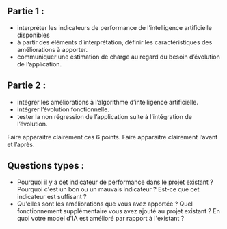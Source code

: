 ## Partie 1 :
- interpréter les indicateurs de performance de l’intelligence artificielle disponibles
- à partir des éléments d’interprétation, définir les caractéristiques des améliorations à apporter.
- communiquer une estimation de charge au regard du besoin d’évolution de l’application.

## Partie 2 :
- intégrer les améliorations à l’algorithme d’intelligence artificielle.
- intégrer l’évolution fonctionnelle.
- tester la non régression de l’application suite à l’intégration de l’évolution.

Faire apparaitre clairement ces 6 points.
Faire apparaitre clairement l’avant et l’après.


## Questions types :
- Pourquoi il y a cet indicateur de performance dans le projet existant ? Pourquoi c'est un bon ou un mauvais indicateur ? Est-ce que cet indicateur est suffisant ?
- Qu'elles sont les améliorations que vous avez apportée ? Quel fonctionnement supplémentaire vous avez ajouté au projet existant ? En quoi votre model d'IA est amélioré par rapport à l'existant ?
